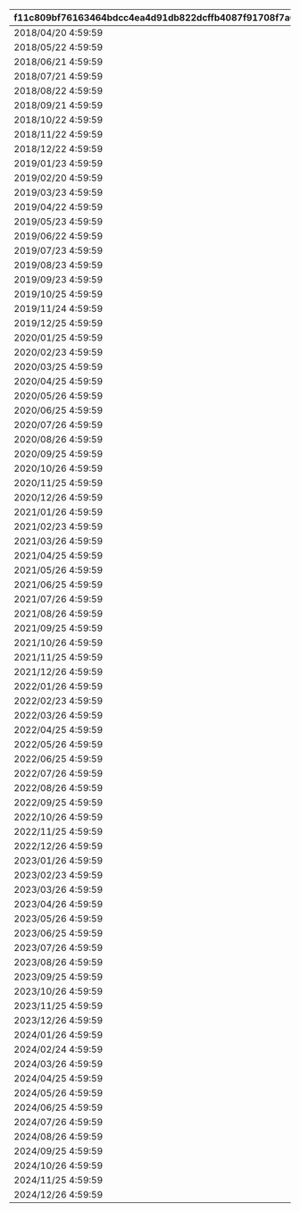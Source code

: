 |f11c809bf76163464bdcc4ea4d91db822dcffb4087f91708f7a66ca89fedff34|bec30e90b80b64ad1b821aa239473560f5a6ba398a59d452c1a7e2a9e4c14d77|32ac4eed410ad10a4e547425dfcbae341d28c2033bc2439e5079fe4b52df9e0e|81da84fa54678bc8c6842d72e54cc420049d89145df26b7c1bb57ca7520e3184|d276ef70f86ce13b7db04f313757bbb46d6701cfd9cbed98a437a5912c482782|687ba09430182968fa7beaf017c74dd2fec457e0e460748b400be6ed6dbc50c0|d514386c59283e2586e237e7333338f89dd8d7bc8dce03903689d95df83a5b61|b131ecca08d7a7b7aeb6a678f9574536ecf4748250f97c0cb622114d4f21f547|e6110b2cb7cf22d20690e43d60c1281ce1947ebd5684f34e8ff2ef9d3aaa8bdc|aba667a956c4cbf226a1067811dd3ded80842e10420a52fce2e7f6b721d62223|eeaf49e26604995caa18116131c5fe423b053d99d5a1513fdcb4b1084d5bba3b|7f60283fc600bc2cd521ed540a2c7f5aecf27d331908a79d54ebcb98363c1dfd|fbda3ee46c4c45d29f7110f4511c722ee4bf9145c5f95befdab395cc1af83d5f|
| --- | --- | --- | --- | --- | --- | --- | --- | --- | --- | --- | --- | --- |
|2018/04/20 4:59:59|3|1|2018/03/18 11:59:00|1001|bgm_M90|2018/03/21 5:00:00|1|2018/03/19 11:59:00|1|0|2|2018/03/14 12:00:00|
|2018/05/22 4:59:59|4|2|2018/04/17 11:59:00|1002|bgm_M97|2018/04/20 5:00:00|1|2018/04/18 11:59:00|1|1001|2|2018/04/13 12:00:00|
|2018/06/21 4:59:59|5|1|2018/05/19 11:59:00|1003|bgm_M104|2018/05/22 5:00:00|1|2018/05/20 11:59:00|1|1002|2|2018/05/15 12:00:00|
|2018/07/21 4:59:59|6|2|2018/06/18 11:59:00|1004|bgm_M115|2018/06/21 5:00:00|1|2018/06/19 11:59:00|1|1003|2|2018/06/14 12:00:00|
|2018/08/22 4:59:59|7|1|2018/07/18 11:59:00|1005|bgm_M119|2018/07/21 5:00:00|1|2018/07/19 11:59:00|1|1004|2|2018/07/14 12:00:00|
|2018/09/21 4:59:59|8|2|2018/08/19 11:59:00|1006|bgm_M132|2018/08/22 5:00:00|1|2018/08/20 11:59:00|1|1005|2|2018/08/15 12:00:00|
|2018/10/22 4:59:59|9|1|2018/09/18 11:59:00|1007|bgm_M139|2018/09/21 5:00:00|1|2018/09/19 11:59:00|1|1006|2|2018/09/14 12:00:00|
|2018/11/22 4:59:59|10|2|2018/10/19 11:59:00|1008|bgm_M166|2018/10/22 5:00:00|1|2018/10/20 11:59:00|1|1007|2|2018/10/15 12:00:00|
|2018/12/22 4:59:59|11|1|2018/11/19 11:59:00|1009|bgm_M175|2018/11/22 5:00:00|1|2018/11/20 11:59:00|1|1008|2|2018/11/15 12:00:00|
|2019/01/23 4:59:59|12|2|2018/12/19 11:59:00|1010|bgm_M181|2018/12/22 5:00:00|1|2018/12/20 11:59:00|1|1009|2|2018/12/15 12:00:00|
|2019/02/20 4:59:59|1|1|2019/01/20 11:59:00|1011|bgm_M186|2019/01/23 5:00:00|1|2019/01/21 11:59:00|1|1010|2|2019/01/16 12:00:00|
|2019/03/23 4:59:59|2|2|2019/02/17 11:59:00|1012|bgm_M205|2019/02/20 5:00:00|1|2019/02/18 11:59:00|1|1011|2|2019/02/13 12:00:00|
|2019/04/22 4:59:59|3|1|2019/03/20 11:59:00|1013|bgm_M90|2019/03/23 5:00:00|1|2019/03/21 11:59:00|1|1012|2|2019/03/16 12:00:00|
|2019/05/23 4:59:59|4|2|2019/04/19 11:59:00|1014|bgm_M97|2019/04/22 5:00:00|1|2019/04/20 11:59:00|1|1013|2|2019/04/15 12:00:00|
|2019/06/22 4:59:59|5|1|2019/05/20 11:59:00|1015|bgm_M104|2019/05/23 5:00:00|1|2019/05/21 11:59:00|1|1014|2|2019/05/16 12:00:00|
|2019/07/23 4:59:59|6|2|2019/06/19 11:59:00|1016|bgm_M115|2019/06/22 5:00:00|1|2019/06/20 11:59:00|1|1015|2|2019/06/15 12:00:00|
|2019/08/23 4:59:59|7|1|2019/07/20 11:59:00|1017|bgm_M119|2019/07/23 5:00:00|1|2019/07/21 11:59:00|1|1016|2|2019/07/16 12:00:00|
|2019/09/23 4:59:59|8|2|2019/08/20 11:59:00|1018|bgm_M132|2019/08/23 5:00:00|1|2019/08/21 11:59:00|1|1017|2|2019/08/16 12:00:00|
|2019/10/25 4:59:59|9|1|2019/09/20 11:59:00|1019|bgm_M139|2019/09/23 5:00:00|1|2019/09/21 11:59:00|1|1018|2|2019/09/16 12:00:00|
|2019/11/24 4:59:59|10|2|2019/10/22 11:59:00|1020|bgm_M166|2019/10/25 5:00:00|1|2019/10/23 11:59:00|1|1019|2|2019/10/18 12:00:00|
|2019/12/25 4:59:59|11|1|2019/11/21 11:59:00|1021|bgm_M175|2019/11/24 5:00:00|1|2019/11/22 11:59:00|1|1020|2|2019/11/17 12:00:00|
|2020/01/25 4:59:59|12|2|2019/12/22 11:59:00|1022|bgm_M181|2019/12/25 5:00:00|1|2019/12/23 11:59:00|1|1021|2|2019/12/18 12:00:00|
|2020/02/23 4:59:59|1|1|2020/01/22 11:59:00|1023|bgm_M186|2020/01/25 5:00:00|1|2020/01/23 11:59:00|1|1022|2|2020/01/18 12:00:00|
|2020/03/25 4:59:59|2|2|2020/02/20 11:59:00|1024|bgm_M205|2020/02/23 5:00:00|1|2020/02/21 11:59:00|1|1023|2|2020/02/16 12:00:00|
|2020/04/25 4:59:59|3|1|2020/03/22 11:59:00|1025|bgm_M90|2020/03/25 5:00:00|1|2020/03/23 11:59:00|1|1024|2|2020/03/18 12:00:00|
|2020/05/26 4:59:59|4|2|2020/04/22 11:59:00|1026|bgm_M97|2020/04/25 5:00:00|1|2020/04/23 11:59:00|1|1025|2|2020/04/18 12:00:00|
|2020/06/25 4:59:59|5|1|2020/05/23 11:59:00|1027|bgm_M104|2020/05/26 5:00:00|1|2020/05/24 11:59:00|1|1026|2|2020/05/19 12:00:00|
|2020/07/26 4:59:59|6|2|2020/06/22 11:59:00|1028|bgm_M115|2020/06/25 5:00:00|1|2020/06/23 11:59:00|1|1027|2|2020/06/18 12:00:00|
|2020/08/26 4:59:59|7|1|2020/07/23 11:59:00|1029|bgm_M119|2020/07/26 5:00:00|1|2020/07/24 11:59:00|1|1028|2|2020/07/19 12:00:00|
|2020/09/25 4:59:59|8|2|2020/08/23 11:59:00|1030|bgm_M132|2020/08/26 5:00:00|1|2020/08/24 11:59:00|1|1029|2|2020/08/19 12:00:00|
|2020/10/26 4:59:59|9|1|2020/09/22 11:59:00|1031|bgm_M139|2020/09/25 5:00:00|1|2020/09/23 11:59:00|1|1030|2|2020/09/18 12:00:00|
|2020/11/25 4:59:59|10|2|2020/10/23 11:59:00|1032|bgm_M166|2020/10/26 5:00:00|1|2020/10/24 11:59:00|1|1031|2|2020/10/19 12:00:00|
|2020/12/26 4:59:59|11|1|2020/11/22 11:59:00|1033|bgm_M175|2020/11/25 5:00:00|1|2020/11/23 11:59:00|1|1032|2|2020/11/18 12:00:00|
|2021/01/26 4:59:59|12|2|2020/12/23 11:59:00|1034|bgm_M181|2020/12/26 5:00:00|1|2020/12/24 11:59:00|1|1033|2|2020/12/19 12:00:00|
|2021/02/23 4:59:59|1|1|2021/01/23 11:59:00|1035|bgm_M186|2021/01/26 5:00:00|1|2021/01/24 11:59:00|1|1034|2|2021/01/19 12:00:00|
|2021/03/26 4:59:59|2|2|2021/02/20 11:59:00|1036|bgm_M205|2021/02/23 5:00:00|1|2021/02/21 11:59:00|1|1035|2|2021/02/16 12:00:00|
|2021/04/25 4:59:59|3|1|2021/03/23 11:59:00|1037|bgm_M90|2021/03/26 5:00:00|1|2021/03/24 11:59:00|1|1036|2|2021/03/19 12:00:00|
|2021/05/26 4:59:59|4|2|2021/04/22 11:59:00|1038|bgm_M97|2021/04/25 5:00:00|1|2021/04/23 11:59:00|1|1037|2|2021/04/18 12:00:00|
|2021/06/25 4:59:59|5|1|2021/05/23 11:59:00|1039|bgm_M104|2021/05/26 5:00:00|1|2021/05/24 11:59:00|1|1038|2|2021/05/19 12:00:00|
|2021/07/26 4:59:59|6|2|2021/06/22 11:59:00|1040|bgm_M115|2021/06/25 5:00:00|1|2021/06/23 11:59:00|1|1039|2|2021/06/18 12:00:00|
|2021/08/26 4:59:59|7|1|2021/07/23 11:59:00|1041|bgm_M119|2021/07/26 5:00:00|1|2021/07/24 11:59:00|1|1040|2|2021/07/19 12:00:00|
|2021/09/25 4:59:59|8|2|2021/08/23 11:59:00|1042|bgm_M132|2021/08/26 5:00:00|1|2021/08/24 11:59:00|1|1041|2|2021/08/19 12:00:00|
|2021/10/26 4:59:59|9|1|2021/09/22 11:59:00|1043|bgm_M139|2021/09/25 5:00:00|1|2021/09/23 11:59:00|1|1042|2|2021/09/18 12:00:00|
|2021/11/25 4:59:59|10|2|2021/10/23 11:59:00|1044|bgm_M166|2021/10/26 5:00:00|1|2021/10/24 11:59:00|1|1043|2|2021/10/19 12:00:00|
|2021/12/26 4:59:59|11|1|2021/11/22 11:59:00|1045|bgm_M175|2021/11/25 5:00:00|1|2021/11/23 11:59:00|1|1044|2|2021/11/18 12:00:00|
|2022/01/26 4:59:59|12|2|2021/12/23 11:59:00|1046|bgm_M181|2021/12/26 5:00:00|1|2021/12/24 11:59:00|1|1045|2|2021/12/19 12:00:00|
|2022/02/23 4:59:59|1|1|2022/01/23 11:59:00|1047|bgm_M186|2022/01/26 5:00:00|1|2022/01/24 11:59:00|1|1046|2|2022/01/19 12:00:00|
|2022/03/26 4:59:59|2|2|2022/02/20 11:59:00|1048|bgm_M205|2022/02/23 5:00:00|1|2022/02/21 11:59:00|1|1047|2|2022/02/16 12:00:00|
|2022/04/25 4:59:59|3|1|2022/03/23 11:59:00|1049|bgm_M90|2022/03/26 5:00:00|1|2022/03/24 11:59:00|1|1048|2|2022/03/19 12:00:00|
|2022/05/26 4:59:59|4|2|2022/04/22 11:59:00|1050|bgm_M97|2022/04/25 5:00:00|1|2022/04/23 11:59:00|1|1049|2|2022/04/18 12:00:00|
|2022/06/25 4:59:59|5|1|2022/05/23 11:59:00|1051|bgm_M104|2022/05/26 5:00:00|1|2022/05/24 11:59:00|1|1050|2|2022/05/19 12:00:00|
|2022/07/26 4:59:59|6|2|2022/06/22 11:59:00|1052|bgm_M115|2022/06/25 5:00:00|1|2022/06/23 11:59:00|1|1051|2|2022/06/18 12:00:00|
|2022/08/26 4:59:59|7|1|2022/07/23 11:59:00|1053|bgm_M119|2022/07/26 5:00:00|1|2022/07/24 11:59:00|1|1052|2|2022/07/19 12:00:00|
|2022/09/25 4:59:59|8|2|2022/08/23 11:59:00|1054|bgm_M132|2022/08/26 5:00:00|1|2022/08/24 11:59:00|1|1053|2|2022/08/19 12:00:00|
|2022/10/26 4:59:59|9|1|2022/09/22 11:59:00|1055|bgm_M139|2022/09/25 5:00:00|1|2022/09/23 11:59:00|1|1054|2|2022/09/18 12:00:00|
|2022/11/25 4:59:59|10|2|2022/10/23 11:59:00|1056|bgm_M166|2022/10/26 5:00:00|1|2022/10/24 11:59:00|1|1055|2|2022/10/19 12:00:00|
|2022/12/26 4:59:59|11|1|2022/11/22 11:59:00|1057|bgm_M175|2022/11/25 5:00:00|1|2022/11/23 11:59:00|1|1056|2|2022/11/18 12:00:00|
|2023/01/26 4:59:59|12|2|2022/12/23 11:59:00|1058|bgm_M181|2022/12/26 5:00:00|1|2022/12/24 11:59:00|1|1057|2|2022/12/19 12:00:00|
|2023/02/23 4:59:59|1|1|2023/01/23 11:59:00|1059|bgm_M186|2023/01/26 5:00:00|1|2023/01/24 11:59:00|1|1058|2|2023/01/19 12:00:00|
|2023/03/26 4:59:59|2|2|2023/02/20 11:59:00|1060|bgm_M205|2023/02/23 5:00:00|1|2023/02/21 11:59:00|1|1059|2|2023/02/16 12:00:00|
|2023/04/26 4:59:59|3|1|2023/03/23 11:59:00|1061|bgm_M90|2023/03/26 5:00:00|1|2023/03/24 11:59:00|1|1060|2|2023/03/19 12:00:00|
|2023/05/26 4:59:59|4|2|2023/04/23 11:59:00|1063|bgm_M97|2023/04/26 5:00:00|1|2023/04/24 11:59:00|1|1061|2|2023/04/19 12:00:00|
|2023/06/25 4:59:59|5|1|2023/05/23 11:59:00|1064|bgm_M104|2023/05/26 5:00:00|1|2023/05/24 11:59:00|1|1063|2|2023/05/19 12:00:00|
|2023/07/26 4:59:59|6|2|2023/06/22 11:59:00|1065|bgm_M115|2023/06/25 5:00:00|1|2023/06/23 11:59:00|1|1064|2|2023/06/18 12:00:00|
|2023/08/26 4:59:59|7|1|2023/07/23 11:59:00|1066|bgm_M119|2023/07/26 5:00:00|1|2023/07/24 11:59:00|1|1065|2|2023/07/19 12:00:00|
|2023/09/25 4:59:59|8|2|2023/08/23 11:59:00|1067|bgm_M132|2023/08/26 5:00:00|1|2023/08/24 11:59:00|1|1066|2|2023/08/19 12:00:00|
|2023/10/26 4:59:59|9|1|2023/09/22 11:59:00|1068|bgm_M139|2023/09/25 5:00:00|1|2023/09/23 11:59:00|1|1067|2|2023/09/18 12:00:00|
|2023/11/25 4:59:59|10|2|2023/10/23 11:59:59|1069|bgm_M166|2023/10/26 5:00:00|1|2023/10/24 11:59:59|1|1068|2|2023/10/19 12:00:00|
|2023/12/26 4:59:59|11|1|2023/11/22 11:59:59|1070|bgm_M175|2023/11/25 5:00:00|1|2023/11/23 11:59:59|1|1069|2|2023/11/18 12:00:00|
|2024/01/26 4:59:59|12|2|2023/12/23 11:59:59|1071|bgm_M181|2023/12/26 5:00:00|1|2023/12/24 11:59:59|1|1070|2|2023/12/19 12:00:00|
|2024/02/24 4:59:59|1|1|2024/01/23 11:59:59|1072|bgm_M186|2024/01/26 5:00:00|1|2024/01/24 11:59:59|1|1071|2|2024/01/19 12:00:00|
|2024/03/26 4:59:59|2|2|2024/02/21 11:59:59|1073|bgm_M205|2024/02/24 5:00:00|1|2024/02/22 11:59:59|1|1072|2|2024/02/15 0:00:00|
|2024/04/25 4:59:59|3|1|2024/03/23 11:59:59|1074|bgm_M90|2024/03/26 5:00:00|1|2024/03/24 11:59:59|1|1073|2|2024/03/19 12:00:00|
|2024/05/26 4:59:59|4|2|2024/04/22 11:59:59|1075|bgm_M97|2024/04/25 5:00:00|1|2024/04/23 11:59:59|1|1074|2|2024/04/18 12:00:00|
|2024/06/25 4:59:59|5|1|2024/05/23 11:59:59|1076|bgm_M104|2024/05/26 5:00:00|1|2024/05/24 11:59:59|1|1075|2|2024/05/19 12:00:00|
|2024/07/26 4:59:59|6|2|2024/06/22 11:59:59|1077|bgm_M115|2024/06/25 5:00:00|1|2024/06/23 11:59:59|1|1076|2|2024/06/18 12:00:00|
|2024/08/26 4:59:59|7|1|2024/07/23 11:59:59|1078|bgm_M119|2024/07/26 5:00:00|1|2024/07/24 11:59:59|1|1077|2|2024/07/19 12:00:00|
|2024/09/25 4:59:59|8|2|2024/08/23 11:59:59|1079|bgm_M132|2024/08/26 5:00:00|1|2024/08/24 11:59:59|1|1078|2|2024/08/19 12:00:00|
|2024/10/26 4:59:59|9|1|2024/09/22 11:59:59|1080|bgm_M139|2024/09/25 5:00:00|1|2024/09/23 11:59:59|1|1079|2|2024/09/18 12:00:00|
|2024/11/25 4:59:59|10|2|2024/10/23 11:59:59|1081|bgm_M166|2024/10/26 5:00:00|1|2024/10/24 11:59:59|1|1080|2|2024/10/19 12:00:00|
|2024/12/26 4:59:59|11|1|2024/11/22 11:59:59|1082|bgm_M175|2024/11/25 5:00:00|1|2024/11/23 11:59:59|1|1081|2|2024/11/18 12:00:00|